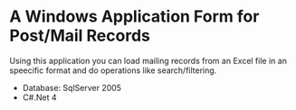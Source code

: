 # A Windows Application Form for Post/Mail Records

Using this application you can load mailing records from an Excel file in an speecific format and do operations like search/filtering.

- Database: SqlServer 2005
- C#.Net 4
